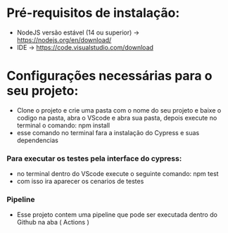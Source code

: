 # Pré-requisitos de instalação:
- NodeJS versão estável (14 ou superior) → https://nodejs.org/en/download/
- IDE → https://code.visualstudio.com/download

# Configurações necessárias para o seu projeto:
- Clone o projeto e crie uma pasta com o nome do seu projeto e baixe o codigo na pasta, abra o VScode e abra sua pasta, depois execute no terminal o comando: npm install
- esse comando no terminal fara a instalação do Cypress e suas dependencias

### Para executar os testes pela interface do cypress:
- no terminal dentro do VScode execute o seguinte comando: npm test
- com isso ira aparecer os cenarios de testes

### Pipeline
- Esse projeto contem uma pipeline que pode ser executada dentro do Github na aba ( Actions )

